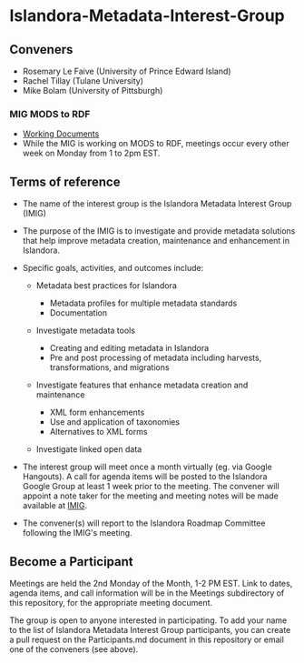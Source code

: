 # Islandora-Metadata-Interest-Group

## Conveners

* Rosemary Le Faive (University of Prince Edward Island)
* Rachel Tillay (Tulane University)
* Mike Bolam (University of Pittsburgh)


### MIG MODS to RDF  
* [Working Documents](https://github.com/islandora-interest-groups/Islandora-Metadata-Interest-Group/wiki/MIG-MODS-to-RDF-Working-Documents)  
* While the MIG is working on MODS to RDF, meetings occur every other week on Monday from 1 to 2pm EST.

## Terms of reference

* The name of the interest group is the Islandora Metadata Interest Group (IMIG)

* The purpose of the IMIG is to investigate and provide metadata solutions that help improve metadata creation, maintenance and enhancement in Islandora.

* Specific goals, activities, and outcomes include:

  * Metadata best practices for Islandora
  
    * Metadata profiles for multiple metadata standards
	* Documentation
	
  * Investigate metadata tools
  
    * Creating and editing metadata in Islandora
	* Pre and post processing of metadata including harvests, transformations, and migrations
	
  * Investigate features that enhance metadata creation and maintenance
  
    * XML form enhancements
	* Use and application of taxonomies
	* Alternatives to XML forms
	
  * Investigate linked open data
  
 * The interest group will meet once a month virtually (eg. via Google Hangouts). A call for agenda items will be posted to the Islandora Google Group at least 1 week prior to the meeting. The convener will appoint a note taker for the meeting and meeting notes will be made available at [IMIG](https://github.com/Islandora/Islandora-Metadata-Interest-Group).
 
 * The convener(s) will report to the Islandora Roadmap Committee following the IMIG's meeting.

## Become a Participant

Meetings are held the 2nd Monday of the Month, 1-2 PM EST. Link to dates, agenda items, and call information will be in the Meetings subdirectory of this repository, for the appropriate meeting document.

The group is open to anyone interested in participating. To add your name to the list of Islandora Metadata Interest Group participants, you can create a pull request on the Participants.md document in this repository or email one of the conveners (see above).
